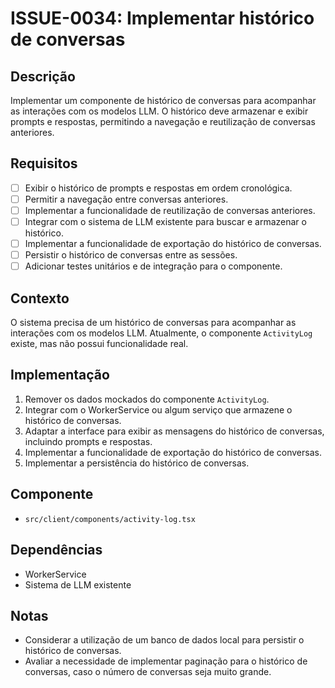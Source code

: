 # ISSUE-0034: Implementar histórico de conversas

## Descrição

Implementar um componente de histórico de conversas para acompanhar as interações com os modelos LLM. O histórico deve armazenar e exibir prompts e respostas, permitindo a navegação e reutilização de conversas anteriores.

## Requisitos

- [ ] Exibir o histórico de prompts e respostas em ordem cronológica.
- [ ] Permitir a navegação entre conversas anteriores.
- [ ] Implementar a funcionalidade de reutilização de conversas anteriores.
- [ ] Integrar com o sistema de LLM existente para buscar e armazenar o histórico.
- [ ] Implementar a funcionalidade de exportação do histórico de conversas.
- [ ] Persistir o histórico de conversas entre as sessões.
- [ ] Adicionar testes unitários e de integração para o componente.

## Contexto

O sistema precisa de um histórico de conversas para acompanhar as interações com os modelos LLM. Atualmente, o componente `ActivityLog` existe, mas não possui funcionalidade real.

## Implementação

1.  Remover os dados mockados do componente `ActivityLog`.
2.  Integrar com o WorkerService ou algum serviço que armazene o histórico de conversas.
3.  Adaptar a interface para exibir as mensagens do histórico de conversas, incluindo prompts e respostas.
4.  Implementar a funcionalidade de exportação do histórico de conversas.
5.  Implementar a persistência do histórico de conversas.

## Componente

- `src/client/components/activity-log.tsx`

## Dependências

- WorkerService
- Sistema de LLM existente

## Notas

- Considerar a utilização de um banco de dados local para persistir o histórico de conversas.
- Avaliar a necessidade de implementar paginação para o histórico de conversas, caso o número de conversas seja muito grande.

